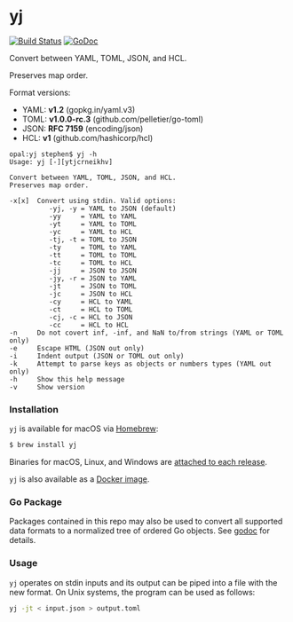 # yj

[![Build Status](https://travis-ci.org/sclevine/yj.svg?branch=master)](https://travis-ci.org/sclevine/yj)
[![GoDoc](https://godoc.org/github.com/sclevine/yj?status.svg)](https://godoc.org/github.com/sclevine/yj)

Convert between YAML, TOML, JSON, and HCL.

Preserves map order.

Format versions:
- YAML: **v1.2** (gopkg.in/yaml.v3)
- TOML: **v1.0.0-rc.3** (github.com/pelletier/go-toml)
- JSON: **RFC 7159** (encoding/json)
- HCL: **v1** (github.com/hashicorp/hcl)

```
opal:yj stephen$ yj -h
Usage: yj [-][ytjcrneikhv]

Convert between YAML, TOML, JSON, and HCL.
Preserves map order.

-x[x]  Convert using stdin. Valid options:
          -yj, -y = YAML to JSON (default)
          -yy     = YAML to YAML
          -yt     = YAML to TOML
          -yc     = YAML to HCL
          -tj, -t = TOML to JSON
          -ty     = TOML to YAML
          -tt     = TOML to TOML
          -tc     = TOML to HCL
          -jj     = JSON to JSON
          -jy, -r = JSON to YAML
          -jt     = JSON to TOML
          -jc     = JSON to HCL
          -cy     = HCL to YAML
          -ct     = HCL to TOML
          -cj, -c = HCL to JSON
          -cc     = HCL to HCL
-n     Do not covert inf, -inf, and NaN to/from strings (YAML or TOML only)
-e     Escape HTML (JSON out only)
-i     Indent output (JSON or TOML out only)
-k     Attempt to parse keys as objects or numbers types (YAML out only)
-h     Show this help message
-v     Show version
```

### Installation

`yj` is available for macOS via [Homebrew](https://brew.sh/):
```bash
$ brew install yj
```

Binaries for macOS, Linux, and Windows are [attached to each release](https://github.com/sclevine/yj/releases).

`yj` is also available as a [Docker image](https://hub.docker.com/r/sclevine/yj).

### Go Package

Packages contained in this repo may also be used to convert all supported data formats to a normalized tree of ordered Go objects.
See [godoc](https://godoc.org/github.com/sclevine/yj) for details.

### Usage

`yj` operates on stdin inputs and its output can be piped into a file with the new format.
On Unix systems, the program can be used as follows:

```bash
yj -jt < input.json > output.toml
```
